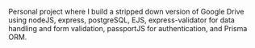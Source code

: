 Personal project where I build a stripped down version of Google Drive using nodeJS, express, postgreSQL, EJS, express-validator for data handling and form validation, passportJS for authentication, and Prisma ORM. 